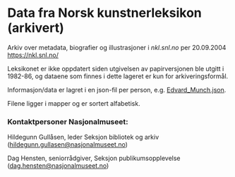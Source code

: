 # Data fra Norsk kunstnerleksikon (arkivert)
Arkiv over metadata, biografier og illustrasjoner
i *nkl.snl.no* per 20.09.2004
https://nkl.snl.no/

Leksikonet er ikke oppdatert siden utgivelsen av papirversjonen ble utgitt i 1982-86, og dataene som finnes i dette lageret er kun for arkiveringsformål.

Informasjon/data er lagret i en json-fil per person, e.g. [Edvard_Munch.json](documents/1-1000/Edvard_Munch.json).

Filene ligger i mapper og er sortert alfabetisk.

### Kontaktpersoner Nasjonalmuseet: 
Hildegunn Gullåsen, leder Seksjon bibliotek og arkiv (hildegunn.gullasen@nasjonalmuseet.no)

Dag Hensten, seniorrådgiver, Seksjon publikumsopplevelse (dag.hensten@nasjonalmuseet.no)
